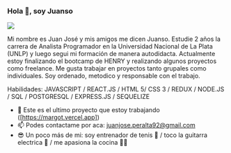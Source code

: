 ### Hola 👋, soy Juanso
![](https://encrypted-tbn0.gstatic.com/images?q=tbn:ANd9GcR2zyXincBvpToHm7S9KSNKNa1vrS8Bz0QkXw&usqp=CAU)

Mi nombre es Juan José y mis amigos me dicen Juanso. Estudie 2 años la carrera de Analista Programador en la Universidad Nacional de La Plata (UNLP) y luego segui mi formación de manera autodidacta. Actualmente estoy finalizando el bootcamp de HENRY y realizando algunos proyectos como freelance. Me gusta trabajar en proyectos tanto grupales como individuales. Soy ordenado, metodico y responsable con el trabajo.

Habilidades: JAVASCRIPT / REACT.JS / HTML 5/ CSS 3 / REDUX / NODE.JS / SQL /  POSTGRESQL / EXPRESS.JS / SEQUELIZE

- 🔭 Este es el ultimo proyecto que estoy trabajando ([https://margot.vercel.app])
- 📫 Podes contactame por aca: juanjose.peralta92@gmail.com
- 😎 Un poco más de mi: soy entrenador de tenis 🎾 / toco la guitarra electrica 🎸 / me apasiona la cocina 👨‍🍳



